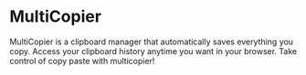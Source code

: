 # MultiCopier
MultiCopier is a clipboard manager that automatically saves everything you copy. Access your clipboard history anytime you want in your browser. Take control of copy paste with multicopier!
